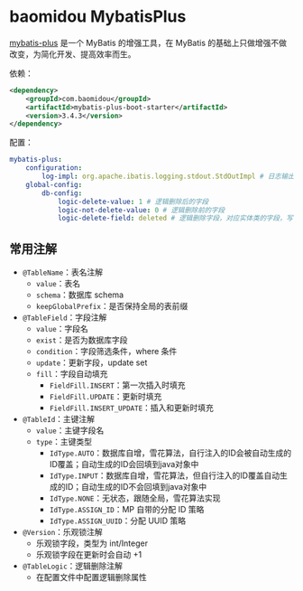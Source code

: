 # baomidou MybatisPlus

[mybatis-plus](https://github.com/baomidou/mybatis-plus) 是一个 MyBatis 的增强工具，在 MyBatis 的基础上只做增强不做改变，为简化开发、提高效率而生。

依赖：

```xml
<dependency>
    <groupId>com.baomidou</groupId>
    <artifactId>mybatis-plus-boot-starter</artifactId>
    <version>3.4.3</version>
</dependency>
```

配置：

```yaml
mybatis-plus:
    configuration:
        log-impl: org.apache.ibatis.logging.stdout.StdOutImpl # 日志输出
    global-config:
        db-config:
            logic-delete-value: 1 # 逻辑删除后的字段
            logic-not-delete-value: 0 # 逻辑删除前的字段
            logic-delete-field: deleted # 逻辑删除字段，对应实体类的字段，写了这个实体类就不用写逻辑删除注解
```

## 常用注解

- `@TableName`：表名注解
  - `value`：表名
  - `schema`：数据库 schema
  - `keepGlobalPrefix`：是否保持全局的表前缀
- `@TableField`：字段注解
  - `value`：字段名
  - `exist`：是否为数据库字段
  - `condition`：字段筛选条件，where 条件
  - `update`：更新字段，update set
  - `fill`：字段自动填充
    - `FieldFill.INSERT`：第一次插入时填充
    - `FieldFill.UPDATE`：更新时填充
    - `FieldFill.INSERT_UPDATE`：插入和更新时填充
- `@TableId`：主键注解
  - `value`：主键字段名
  - `type`：主键类型
    - `IdType.AUTO`：数据库自增，雪花算法，自行注入的ID会被自动生成的ID覆盖；自动生成的ID会回填到java对象中
    - `IdType.INPUT`：数据库自增，雪花算法，但自行注入的ID覆盖自动生成的ID；自动生成的ID不会回填到java对象中
    - `IdType.NONE`：无状态，跟随全局，雪花算法实现
    - `IdType.ASSIGN_ID`：MP 自带的分配 ID 策略
    - `IdType.ASSIGN_UUID`：分配 UUID 策略
- `@Version`：乐观锁注解
  - 乐观锁字段，类型为 int/Integer
  - 乐观锁字段在更新时会自动 +1
- `@TableLogic`：逻辑删除注解
  - 在配置文件中配置逻辑删除属性

